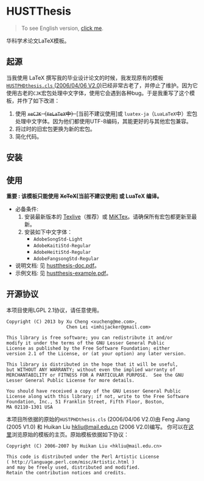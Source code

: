 HUSTThesis
==========

>   To see English version, [click me](https://github.com/michael911009/HUSTThesis/blob/master/README.md).

华科学术论文LaTeX模板。

## 起源

当我使用 LaTeX 撰写我的毕业设计论文的时候，我发现原有的模板[`HUSTPHDthesis.cls` (2006/04/06 V2.0)](http://sourceforge.net/projects/hustthesis)已经非常古老了，并停止了维护。因为它使用古老的`CJK`宏包处理中文字体，使用它会遇到各种bug。于是我重写了这个模板，并作了如下改进：

1. 使用 <del>`xeCJK`（`XeLaTeX`中）</del>[当前不建议使用]或 `luatex-ja`（`LuaLaTeX`中）宏包处理中文字体。因为他们都使用UTF-8编码，其能更好的与其他宏包兼容。
2. 将过时的旧宏包更换为新的宏包。
3. 简化代码。

## 安装

## 使用

**重要 : 该模板只能使用 <del>XeTeX</del>[当前不建议使用] 或 LuaTeX 编译。**

* 必备条件:
  1. 安装最新版本的 [Texlive](http://www.tug.org/texlive/)（推荐）或 [MiKTex](http://miktex.org/)。请确保所有宏包都更新至最新。
  2. 安装如下中文字体：
      * `AdobeSongStd-Light`
      * `AdobeKaitiStd-Regular`
      * `AdobeHeitiStd-Regular`
      * `AdobeFangsongStd-Regular`
* 说明文档: 见 [hustthesis-doc.pdf](https://github.com/michael911009/HUSTThesis/blob/master/doc/hustthesis-doc.pdf)。
* 示例文档: 见 [hustthesis-example.pdf](https://github.com/michael911009/HUSTThesis/blob/master/example/hustthesis-example.pdf)。

## 开源协议

本项目使用LGPL 2.1协议，请任意使用。

```
Copyright (C) 2013 by Xu Cheng <xucheng@me.com>, 
                      Chen Lei <imhijacker@gmail.com>

This library is free software; you can redistribute it and/or
modify it under the terms of the GNU Lesser General Public
License as published by the Free Software Foundation; either
version 2.1 of the License, or (at your option) any later version.

This library is distributed in the hope that it will be useful,
but WITHOUT ANY WARRANTY; without even the implied warranty of
MERCHANTABILITY or FITNESS FOR A PARTICULAR PURPOSE.  See the GNU
Lesser General Public License for more details.
 
You should have received a copy of the GNU Lesser General Public
License along with this library; if not, write to the Free Software
Foundation, Inc., 51 Franklin Street, Fifth Floor, Boston, 
MA 02110-1301 USA
```

本项目所依据的原始的`HUSTPHDthesis.cls` (2006/04/06 V2.0)由 Feng Jiang (2005 V1.0) 和 Huikan Liu <hkliu@mail.edu.cn> (2006 V2.0)编写。 你可以在[这里](http://sourceforge.net/projects/hustthesis)浏览原始的模板的主页。原始模板依据如下协议：
```
Copyright (C) 2006-2007 by Huikan Liu <hkliu@mail.edu.cn>

This code is distributed under the Perl Artistic License 
( http://language.perl.com/misc/Artistic.html ) 
and may be freely used, distributed and modified.
Retain the contribution notices and credits.
```
